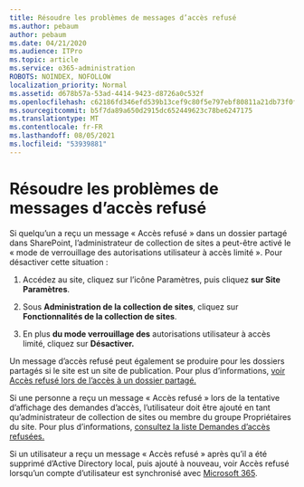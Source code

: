 ```yaml
---
title: Résoudre les problèmes de messages d’accès refusé
ms.author: pebaum
author: pebaum
ms.date: 04/21/2020
ms.audience: ITPro
ms.topic: article
ms.service: o365-administration
ROBOTS: NOINDEX, NOFOLLOW
localization_priority: Normal
ms.assetid: d678b57a-53ad-4414-9423-d8726a0c532f
ms.openlocfilehash: c62186fd346efd539b13cef9c80f5e797ebf80811a21db73f0f07fd86c080d55
ms.sourcegitcommit: b5f7da89a650d2915dc652449623c78be6247175
ms.translationtype: MT
ms.contentlocale: fr-FR
ms.lasthandoff: 08/05/2021
ms.locfileid: "53939881"
---
```

# <a name="troubleshoot-access-denied-messages"></a>Résoudre les problèmes de messages d’accès refusé

Si quelqu’un a reçu un message « Accès refusé » dans un dossier partagé dans SharePoint, l’administrateur de collection de sites a peut-être activé le « mode de verrouillage des autorisations utilisateur à accès limité ». Pour désactiver cette situation : 
  
1. Accédez au site, cliquez sur l’icône Paramètres, puis cliquez **sur Site Paramètres**.
    
2. Sous **Administration de la collection de sites**, cliquez sur **Fonctionnalités de la collection de sites**.
    
3. En plus **du mode verrouillage des** autorisations utilisateur à accès limité, cliquez sur **Désactiver.**
    
Un message d’accès refusé peut également se produire pour les dossiers partagés si le site est un site de publication. Pour plus d’informations, [voir Accès refusé lors de l’accès à un dossier partagé.](https://answers.microsoft.com/windows/forum/windows_7-files/access-denied-to-share-folder/79fae49d-cddf-4845-8ac8-c141884d85fb)
  
Si une personne a reçu un message « Accès refusé » lors de la tentative d’affichage des demandes d’accès, l’utilisateur doit être ajouté en tant qu’administrateur de collection de sites ou membre du groupe Propriétaires du site. Pour plus d’informations, [consultez la liste Demandes d’accès refusées.](https://go.microsoft.com/fwlink/?linkid=2004220)
  
Si un utilisateur a reçu un message « Accès refusé » après qu’il a été supprimé d’Active Directory local, puis ajouté à nouveau, voir Accès refusé lorsqu’un compte d’utilisateur est synchronisé avec [Microsoft 365](https://go.microsoft.com/fwlink/?linkid=2004318).
  

